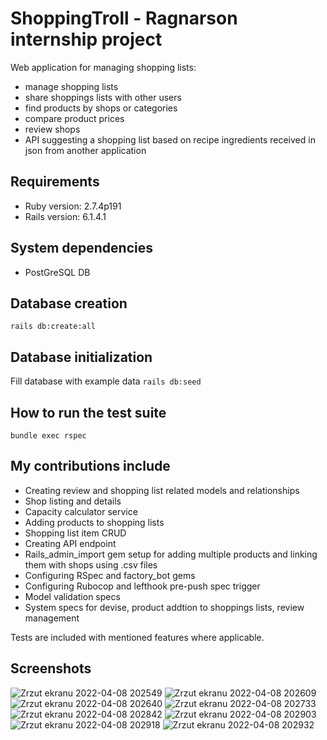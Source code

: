 # ShoppingTroll - Ragnarson internship project

Web application for managing shopping lists:
* manage shopping lists 
* share shoppings lists with other users
* find products by shops or categories
* compare product prices
* review shops
* API suggesting a shopping list based on recipe ingredients received in json from another application

## Requirements
* Ruby version: 2.7.4p191
* Rails version: 6.1.4.1

## System dependencies
* PostGreSQL DB

## Database creation
`rails db:create:all`

## Database initialization
Fill database with example data
`rails db:seed`

## How to run the test suite
`bundle exec rspec`

## My contributions include
* Creating review and shopping list related models and relationships
* Shop listing and details
* Capacity calculator service
* Adding products to shopping lists
* Shopping list item CRUD
* Creating API endpoint
* Rails_admin_import gem setup for adding multiple products and linking them with shops using .csv files
* Configuring RSpec and factory_bot gems
* Configuring Rubocop and lefthook pre-push spec trigger
* Model validation specs
* System specs for devise, product addtion to shoppings lists, review management

Tests are included with mentioned features where applicable.

## Screenshots
![Zrzut ekranu 2022-04-08 202549](https://user-images.githubusercontent.com/81086063/162510333-f5f01b49-1177-4cb2-be96-d6f16863ffa2.jpg)
![Zrzut ekranu 2022-04-08 202609](https://user-images.githubusercontent.com/81086063/162510341-54e48294-0374-48f9-aac6-37b49268784f.jpg)
![Zrzut ekranu 2022-04-08 202640](https://user-images.githubusercontent.com/81086063/162510343-fd629d3f-e1ee-4f80-b215-5171926e3d11.jpg)
![Zrzut ekranu 2022-04-08 202733](https://user-images.githubusercontent.com/81086063/162510345-9cf3e545-1fae-402e-8682-cf700c04fc08.jpg)
![Zrzut ekranu 2022-04-08 202842](https://user-images.githubusercontent.com/81086063/162510347-6eebdaa8-a282-48a1-a83b-d50926d461ce.jpg)
![Zrzut ekranu 2022-04-08 202903](https://user-images.githubusercontent.com/81086063/162510349-32cd436b-c623-4f9d-8902-318a50ceb0b9.jpg)
![Zrzut ekranu 2022-04-08 202918](https://user-images.githubusercontent.com/81086063/162510350-56217d60-8b4a-4916-9a5d-f4428f389f59.jpg)
![Zrzut ekranu 2022-04-08 202932](https://user-images.githubusercontent.com/81086063/162510352-a4766f73-2142-418e-9b25-d896f49a1e4c.jpg)
